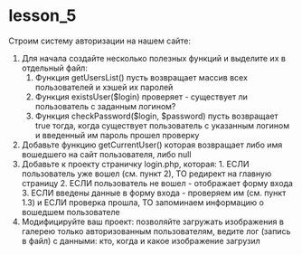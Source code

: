 # lesson_5

Строим систему авторизации на нашем сайте:
<ol>
 <li> Для начала создайте несколько полезных функций и выделите их в отдельный файл:
<ol>
  <li> Функция getUsersList() пусть возвращает массив всех пользователей и хэшей их паролей
  <li> Функция existsUser($login) проверяет - существует ли пользователь с заданным логином?
  <li> Функция сheckPassword($login, $password) пусть возвращает true тогда, когда существует пользователь с указанным логином и введенный им пароль прошел проверку
</ol>
 <li>Добавьте функцию getCurrentUser() которая возвращает либо имя вошедшего на сайт пользователя, либо null
 <li> Добавьте к проекту страничку login.php, которая:
  1. ЕСЛИ пользователь уже вошел (см. пункт 2), ТО редирект на главную страницу
  2. ЕСЛИ пользователь не вошел - отображает форму входа
  3. ЕСЛИ введены данные в форму входа - проверяем им (см. пункт 1.3) и ЕСЛИ проверка прошла, ТО запоминаем информацию о вошедшем пользователе
 <li> Модифицируйте ваш проект: позволяйте загружать изображения в галерею только авторизованным пользователям, ведите лог (запись в файл) с данными: кто, когда и какое изображение загрузил
</ol>

